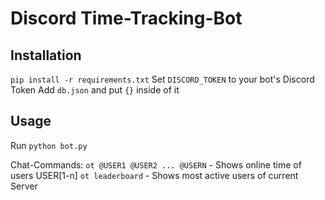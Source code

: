 # Discord Time-Tracking-Bot

## Installation
`pip install -r requirements.txt`
Set `DISCORD_TOKEN` to your bot's Discord Token
Add `db.json` and put `{}` inside of it

## Usage

Run `python bot.py`

Chat-Commands:
`ot @USER1 @USER2 ... @USERN` - Shows online time of users USER[1-n]
`ot leaderboard` - Shows most active users of current Server

